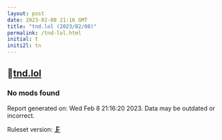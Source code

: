 ```yaml
---
layout: post
date: 2023-02-08 21:16 GMT
title: "tnd.lol (2023/02/08)"
permalink: /tnd-lol.html
initial: t
initi2l: tn
---
```


## 🐘[tnd.lol](https://tnd.lol)

### No mods found

Report generated on: Wed Feb  8 21:16:20 2023. Data may be outdated or incorrect.

Ruleset version: [🗜](/version-clamp)
